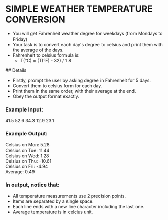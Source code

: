 # SIMPLE WEATHER TEMPERATURE CONVERSION

* You will get Fahrenheit weather degree for weekdays (from Mondays to Friday)
* Your task is to convert each day's degree to celsius and print them with the average of the days.
* Fahrenheit to celsius formula is:
    * T(°C) = (T(°F) - 32) / 1.8

## Details
* Firstly, prompt the user by asking degree in Fahrenheit for 5 days.
* Convert them to celsius form for each day.
* Print them in the same order, with their average at the end.
* Obey the output format exactly.

### Example Input:
41.5 52.6 34.3 12.9 23.1

### Example Output:
Celsius on Mon: 5.28                                                            
Celsius on Tue: 11.44                                                           
Celsius on Wed: 1.28                                                            
Celsius on Thu: -10.61                                                          
Celsius on Fri: -4.94                                                           
Average: 0.49

### In output, notice that:

* All temperature measurements use 2 precision points.
* Items are separated by a single space.
* Each line ends with a new line character including the last one.
* Average temperature is in celcius unit.
